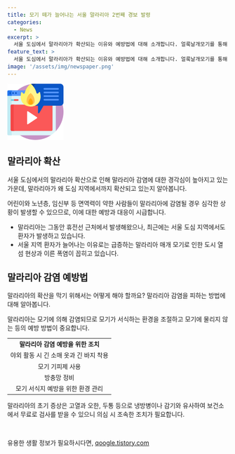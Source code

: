 ```yaml
---
title: 모기 떼가 늘어나는 서울 말라리아 2번째 경보 발령
categories:
  - News
excerpt: >
  서울 도심에서 말라리아가 확산되는 이유와 예방법에 대해 소개합니다. 얼룩날개모기를 통해 전염되는 말라리아는 서울에서도 환자가 발생하고 있으며, 모기 서식지 변화와 도시 열섬 현상이 확산을 촉진시키고 있습니다. 말라리아의 주요 증상과 검사 방법, 예방법에 대한 안내가 포함되어 있으며, 적시에 적절한 치료를 받으면 완치 가능하다는 점을 강조합니다. 모기에 물리지 않는 예방이 핵심이며, 야외활동 시 긴 옷과 모기 기피제 사용을 권고하고 있습니다.
feature_text: >
  서울 도심에서 말라리아가 확산되는 이유와 예방법에 대해 소개합니다. 얼룩날개모기를 통해 전염되는 말라리아는 서울에서도 환자가 발생하고 있으며, 모기 서식지 변화와 도시 열섬 현상이 확산을 촉진시키고 있습니다. 말라리아의 주요 증상과 검사 방법, 예방법에 대한 안내가 포함되어 있으며, 적시에 적절한 치료를 받으면 완치 가능하다는 점을 강조합니다. 모기에 물리지 않는 예방이 핵심이며, 야외활동 시 긴 옷과 모기 기피제 사용을 권고하고 있습니다.
image: '/assets/img/newspaper.png'
---
```


<p><img src="/assets/img/news.png" alt="rentncar 속보" /></p>

<h2 data-ke-size="size26">말라리아 확산</h2>

<p data-ke-size="size16">서울 도심에서의 말라리아 확산으로 인해 말라리아 감염에 대한 경각심이 높아지고 있는 가운데, 말라리아가 왜 도심 지역에서까지 확산되고 있는지 알아봅니다.</p>

<p data-ke-size="size16">어린이와 노년층, 임신부 등 면역력이 약한 사람들이 말라리아에 감염될 경우 심각한 상황이 발생할 수 있으므로, 이에 대한 예방과 대응이 시급합니다.</p>

<ul>
  <li>말라리아는 그동안 휴전선 근처에서 발생해왔으나, 최근에는 서울 도심 지역에서도 환자가 발생하고 있습니다.</li>
  <li>서울 지역 환자가 늘어나는 이유로는 급증하는 말라리아 매개 모기로 인한 도시 열섬 현상과 이른 폭염이 꼽히고 있습니다.</li>
</ul>

<h2 data-ke-size="size26">말라리아 감염 예방법</h2>

<p data-ke-size="size16">말라리아의 확산을 막기 위해서는 어떻게 해야 할까요? 말라리아 감염을 피하는 방법에 대해 알아봅니다.</p>

<p data-ke-size="size16">말라리아는 모기에 의해 감염되므로 모기가 서식하는 환경을 조절하고 모기에 물리지 않는 등의 예방 방법이 중요합니다.</p>

<table>
  <tr>
    <td style="text-align: center; height: 17px;"><b>말라리아 감염 예방을 위한 조치</b></td>
  </tr>
  <tr>
    <td style="text-align: center; height: 17px;">야외 활동 시 긴 소매 옷과 긴 바지 착용</td>
  </tr>
  <tr>
    <td style="text-align: center; height: 17px;">모기 기피제 사용</td>
  </tr>
  <tr>
    <td style="text-align: center; height: 17px;">방충망 정비</td>
  </tr>
  <tr>
    <td style="text-align: center; height: 17px;">모기 서식지 예방을 위한 환경 관리</td>
  </tr>
</table>

<p data-ke-size="size16">말라리아의 초기 증상은 고열과 오한, 두통 등으로 냉방병이나 감기와 유사하여 보건소에서 무료로 검사를 받을 수 있으니 의심 시 조속한 조치가 필요합니다.</p>

<p data-ke-size="size16">&nbsp;</p>
유용한 생활 정보가 필요하시다면, <a href="https://qoogle.tistory.com" rel="dofollow">qoogle.tistory.com</a>


